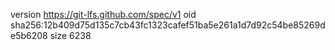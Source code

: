 version https://git-lfs.github.com/spec/v1
oid sha256:12b409d75d135c7cb43fc1323cafef51ba5e261a1d7d92c54be85269de5b6208
size 6238
